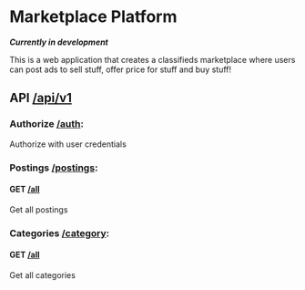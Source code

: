 # Marketplace Platform

***Currently in development***

This is a web application that creates a classifieds marketplace where users can post ads to sell stuff, offer price for stuff and buy stuff!

## API [/api/v1]()

### Authorize [/auth](http://localhost:8081/api/v1/auth):
Authorize with user credentials

### Postings [/postings]():
#### GET [/all](http://localhost:8081/api/v1/postings/all)
Get all postings

### Categories [/category]():
#### GET [/all](http://localhost:8081/api/v1/category/all)
Get all categories
